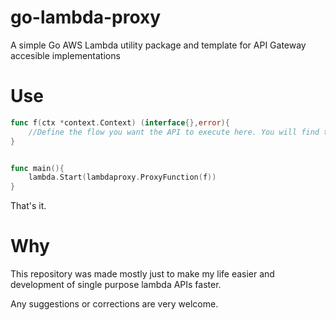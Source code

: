 # go-lambda-proxy
A simple Go AWS Lambda utility package and template for API Gateway accesible implementations

# Use

```go
func f(ctx *context.Context) (interface{},error){
    //Define the flow you want the API to execute here. You will find the request function inside the Context with a "request" key
}


func main(){
    lambda.Start(lambdaproxy.ProxyFunction(f))
}
```

That's it. 

# Why

This repository was made mostly just to make my life easier and development of single purpose lambda APIs faster.

Any suggestions or corrections are very welcome.
